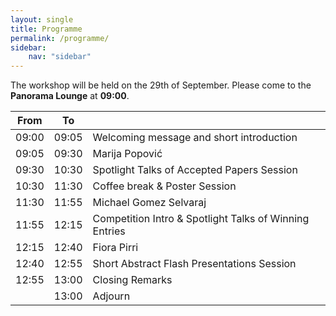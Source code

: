 ```yaml
---
layout: single
title: Programme
permalink: /programme/
sidebar:
    nav: "sidebar"
---
```


The workshop will be held on the 29th of September.
Please come to the **Panorama Lounge** at **09:00**.

|From|To||
|--|--|--|
|09:00|09:05| Welcoming message and short introduction|
|09:05|09:30| Marija Popović |
|09:30|10:30| Spotlight Talks of Accepted Papers Session |
|10:30|11:30| Coffee break & Poster Session |
|11:30|11:55| Michael Gomez Selvaraj |
|11:55|12:15| Competition Intro & Spotlight Talks of Winning Entries |
|12:15|12:40| Fiora Pirri |
|12:40|12:55| Short Abstract Flash Presentations Session|
|12:55|13:00| Closing Remarks |
||13:00| Adjourn|

